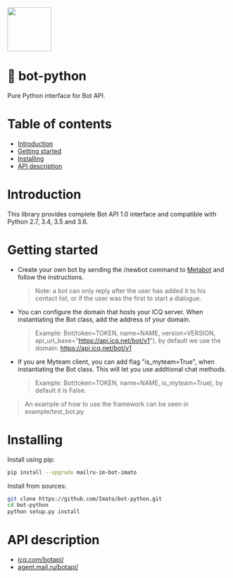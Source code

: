 <img src="https://github.com/mail-ru-im/bot-python/blob/master/logo.png" width="100" height="100">

# 🐍 bot-python

Pure Python interface for Bot API.

# Table of contents

- [Introduction](#introduction)
- [Getting started](#getting-started)
- [Installing](#installing)
- [API description](#api-description)

# Introduction

This library provides complete Bot API 1.0 interface and compatible with Python 2.7, 3.4, 3.5 and 3.6.

# Getting started

- Create your own bot by sending the /newbot command to <a href="https://icq.com/people/70001">Metabot</a> and follow the instructions.
  > Note: a bot can only reply after the user has added it to his contact list, or if the user was the first to start a dialogue.
- You can configure the domain that hosts your ICQ server. When instantiating the Bot class, add the address of your domain.
  > Example: Bot(token=TOKEN, name=NAME, version=VERSION, api_url_base="https://api.icq.net/bot/v1"), by default we use the domain: https://api.icq.net/bot/v1
- If you are Myteam client, you can add flag "is_myteam=True", when instantiating the Bot class. This will let you use additional chat methods.
  > Example: Bot(token=TOKEN, name=NAME, is_myteam=True), by default it is False.

> An example of how to use the framework can be seen in example/test_bot.py

# Installing

Install using pip:

```bash
pip install --upgrade mailru-im-bot-imato
```

Install from sources:

```bash
git clone https://github.com/Imato/bot-python.git
cd bot-python
python setup.py install
```

# API description

<ul>
    <li><a href="https://icq.com/botapi/">icq.com/botapi/</a></li>
    <li><a href="https://agent.mail.ru/botapi/">agent.mail.ru/botapi/</a></li>
</ul>
